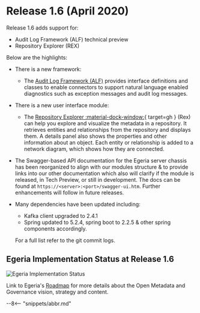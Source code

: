 <!-- SPDX-License-Identifier: CC-BY-4.0 -->
<!-- Copyright Contributors to the Egeria project. -->

# Release 1.6 (April 2020)

Release 1.6 adds support for:
   * Audit Log Framework (ALF) technical preview
   * Repository Explorer (REX) 
    
Below are the highlights:

* There is a new framework:
   * The [Audit Log Framework (ALF)](./frameworks/alf/overview) provides interface definitions and classes to enable connectors to support natural language enabled diagnostics such as exception messages and audit log messages.

* There is a new user interface module:
    * The [Repository Explorer :material-dock-window:](https://github.com/odpi/egeria/blob/master/open-metadata-implementation/user-interfaces/ui-chassis/ui-chassis-spring/docs/RepositoryExplorer/RepositoryExplorerGuide.md){ target=gh } (Rex) can help you explore and visualize the metadata in a repository. It retrieves entities and relationships from the repository and displays them. A details panel also shows the properties and other information about an object. Each entity or relationship is added to a network diagram, which shows how they are connected.

* The Swagger-based API documentation for the Egeria server chassis has been reorganized to align with our modules structure & to provide links into our other documentation which also will clarify if the module is released, in Tech Preview, or still in development. The docs can be found at `https://<server>:<port>/swagger-ui.htm`. Further enhancements will follow in future releases.

* Many dependencies have been updated including:
    * Kafka client upgraded to 2.4.1
    * Spring updated to 5.2.4, spring boot to 2.2.5 & other spring components accordingly.
  
  For a full list refer to the git commit logs.
  
## Egeria Implementation Status at Release 1.6
 
![Egeria Implementation Status](functional-organization-showing-implementation-status-for-1.6.png)
 
 Link to Egeria's [Roadmap](./release-notes/roadmap/) for more details about the
 Open Metadata and Governance vision, strategy and content.

--8<-- "snippets/abbr.md"